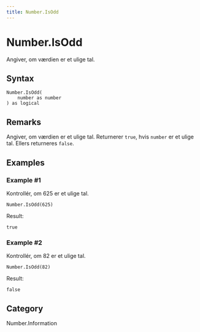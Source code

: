 ```yaml
---
title: Number.IsOdd
---
```


# Number.IsOdd


Angiver, om værdien er et ulige tal.


## Syntax

```powerquery
Number.IsOdd(
    number as number
) as logical
```


## Remarks

Angiver, om værdien er et ulige tal. Returnerer <code>true</code>, hvis <code>number</code> er et ulige tal. Ellers returneres <code>false</code>.


## Examples

### Example #1 
Kontrollér, om 625 er et ulige tal.
```powerquery
Number.IsOdd(625)
```

Result: 
```powerquery
true
```


### Example #2 
Kontrollér, om 82 er et ulige tal.
```powerquery
Number.IsOdd(82)
```

Result: 
```powerquery
false
```




## Category
Number.Information

